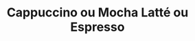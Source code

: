 ---
title: "Cappuccino ou Mocha Latté ou Espresso"
description: ""
price_s: "3.75"
price_l: ""
price_lg: ""
weight: "9"
---